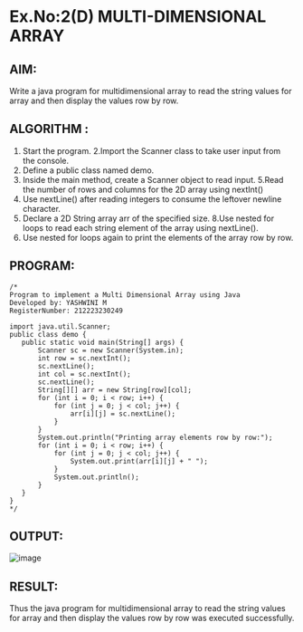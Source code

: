# Ex.No:2(D) MULTI-DIMENSIONAL ARRAY

## AIM:
Write a java program for multidimensional array to read the string values for array and then display the values row by row.

## ALGORITHM :
1.	Start the program.
2.Import the Scanner class to take user input from the console.
3.	Define a public class named demo.
4.	Inside the main method, create a Scanner object to read input.
5.Read the number of rows and columns for the 2D array using nextInt()
6.	Use nextLine() after reading integers to consume the leftover newline character.
7.	Declare a 2D String array arr of the specified size.
8.Use nested for loops to read each string element of the array using nextLine().
9. Use nested for loops again to print the elements of the array row by row.

## PROGRAM:
 ```
/*
Program to implement a Multi Dimensional Array using Java
Developed by: YASHWINI M
RegisterNumber: 212223230249

import java.util.Scanner;
public class demo {
    public static void main(String[] args) {
        Scanner sc = new Scanner(System.in);
        int row = sc.nextInt();
        sc.nextLine();
        int col = sc.nextInt();
        sc.nextLine(); 
        String[][] arr = new String[row][col];
        for (int i = 0; i < row; i++) {
            for (int j = 0; j < col; j++) {
                arr[i][j] = sc.nextLine();
            }
        }
        System.out.println("Printing array elements row by row:");
        for (int i = 0; i < row; i++) {
            for (int j = 0; j < col; j++) {
                System.out.print(arr[i][j] + " ");
            }
            System.out.println();
        }
    }
}
*/
```

## OUTPUT:
![image](https://github.com/user-attachments/assets/0b137b15-7285-4765-8f73-d7a61b1d93a0)

## RESULT:
Thus the java program for multidimensional array to read the string values for array and then display the values row by row was executed successfully.

